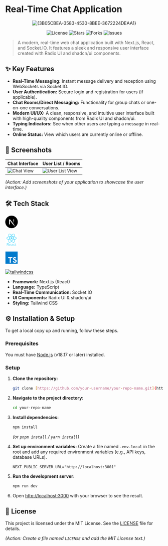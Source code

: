 # Real-Time Chat Application

<p align="center">
  <img width="930" height="424" alt="{3B05CBEA-3583-4530-8BEE-3672224DEAA1}" src="https://github.com/user-attachments/assets/163d229f-0f07-478c-9769-ae5812a379fd" />

</p>

<p align="center">
  <img src="https://img.shields.io/github/license/your-username/your-repo-name" alt="License">
  <img src="https://img.shields.io/github/stars/your-username/your-repo-name" alt="Stars">
  <img src="https://img.shields.io/github/forks/your-username/your-repo-name" alt="Forks">
  <img src="https://img.shields.io/github/issues/your-username/your-repo-name" alt="Issues">
</p> 

> A modern, real-time web chat application built with Next.js, React, and Socket.IO. It features a sleek and responsive user interface created with Radix UI and shadcn/ui components.

## ✨ Key Features

-   **Real-Time Messaging:** Instant message delivery and reception using WebSockets via Socket.IO.
-   **User Authentication:** Secure login and registration for users (if applicable).
-   **Chat Rooms/Direct Messaging:** Functionality for group chats or one-on-one conversations.
-   **Modern UI/UX:** A clean, responsive, and intuitive user interface built with high-quality components from Radix UI and shadcn/ui.
-   **Typing Indicators:** See when other users are typing a message in real-time.
-   **Online Status:** View which users are currently online or offline.

## 📸 Screenshots

| Chat Interface                                | User List / Rooms                               |
| --------------------------------------------- | ----------------------------------------------- |
| ![Chat View](path/to/chat_screenshot.png) | ![User List View](path/to/users_screenshot.png) |

*(Action: Add screenshots of your application to showcase the user interface.)*

## 🛠️ Tech Stack

<p align="left">
<a href="https://nextjs.org/" target="_blank" rel="noreferrer">
  <img src="https://raw.githubusercontent.com/devicons/devicon/master/icons/nextjs/nextjs-original.svg" alt="nextjs" width="40" height="40"/>
</a>

  
  <a href="https://reactjs.org/" target="_blank" rel="noreferrer"> <img src="https://raw.githubusercontent.com/devicons/devicon/master/icons/react/react-original-wordmark.svg" alt="react" width="40" height="40"/> </a>
  
  <a href="https://www.typescriptlang.org/" target="_blank" rel="noreferrer"> <img src="https://raw.githubusercontent.com/devicons/devicon/master/icons/typescript/typescript-original.svg" alt="typescript" width="40" height="40"/> </a>

   <a href="https://tailwindcss.com/" target="_blank" rel="noreferrer" style="text-align: left;">
    <img src="https://www.vectorlogo.zone/logos/tailwindcss/tailwindcss-icon.svg" alt="tailwindcss" width="50" height="50"/>
  </a>
</p>

-   **Framework:** Next.js (React)
-   **Language:** TypeScript
-   **Real-Time Communication:** Socket.IO
-   **UI Components:** Radix UI & shadcn/ui
-   **Styling:** Tailwind CSS

## ⚙️ Installation & Setup

To get a local copy up and running, follow these steps.

### Prerequisites

You must have [Node.js](https://nodejs.org/en/) (v18.17 or later) installed.

### Setup

1.  **Clone the repository:**
    ```bash
    git clone [https://github.com/your-username/your-repo-name.git](https://github.com/your-username/your-repo-name.git)
    ```

2.  **Navigate to the project directory:**
    ```bash
    cd your-repo-name
    ```

3.  **Install dependencies:**
    ```bash
    npm install 
    ```
    *(or `pnpm install` / `yarn install`)*

4.  **Set up environment variables:**
    Create a file named `.env.local` in the root and add any required environment variables (e.g., API keys, database URLs).
    ```
    NEXT_PUBLIC_SERVER_URL="http://localhost:3001"
    ```

5.  **Run the development server:**
    ```bash
    npm run dev
    ```

6.  Open [http://localhost:3000](http://localhost:3000) with your browser to see the result.

## 📝 License

This project is licensed under the MIT License. See the [LICENSE](LICENSE) file for details.

*(Action: Create a file named `LICENSE` and add the MIT License text.)*
